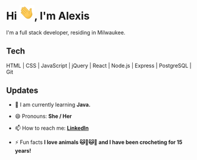 <h1> Hi <img src="https://raw.githubusercontent.com/ABSphreak/ABSphreak/master/gifs/Hi.gif" width="40px" />, I'm Alexis </h1>

I'm a full stack developer, residing in Milwaukee.

## Tech

HTML | CSS | JavaScript | jQuery | React | Node.js | Express | PostgreSQL | Git 

## Updates
<!--
- 🔭 I’m currently working on **a money calculator app**

- 💻 I’m looking for work!
-->

- 🧠 I am currently learning **Java.**

- 😄 Pronouns: **She / Her**

- 📫 How to reach me: **[LinkedIn](www.linkedin.com/in/alexis-beckman)**

- ⚡ Fun facts **I love animals 🐱🐶🐱🐶 and I have been crocheting for 15 years!**
